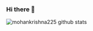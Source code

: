 ### Hi there 👋

![mohankrishna225 github stats](https://github-readme-stats.vercel.app/api?username=mohankrishna225&show_icons=true&theme=tokyonight)



<!--
**mohankrishna225/mohankrishna225** is a ✨ _special_ ✨ repository because its `README.md` (this file) appears on your GitHub profile.

Here are some ideas to get you started:

- 🔭 I’m currently working on ...
- 🌱 I’m currently learning ...
- 👯 I’m looking to collaborate on ...
- 🤔 I’m looking for help with ...
- 💬 Ask me about ...
- 📫 How to reach me: ...
- 😄 Pronouns: ...
- ⚡ Fun fact: ...
-->
